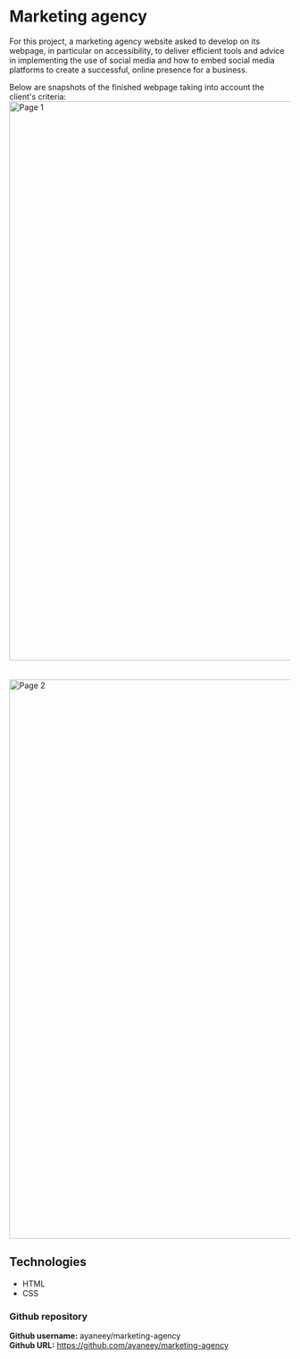 # Marketing agency

For this project, a marketing agency website asked to develop on its webpage, in particular on accessibility, to deliver efficient tools and advice in implementing the use of social media and how to embed social media platforms to create a successful, online presence for a business.

Below are snapshots of the finished webpage taking into account the client's criteria:
<img width="1000" alt="Page 1" src="https://user-images.githubusercontent.com/108099259/177623789-7bb46014-a9b7-4f1c-a528-024743ca268e.png">
<br>
<br>
<br>
<img width="1000" alt="Page 2" src="https://user-images.githubusercontent.com/108099259/177623836-ec69c75d-13ec-4e46-bced-7a81e9bd9082.png">

## Technologies

- HTML
- CSS

### Github repository

<b>Github username:</b> ayaneey/marketing-agency
<br>
<b>Github URL:</b> https://github.com/ayaneey/marketing-agency
